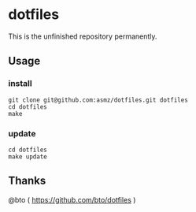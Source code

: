 # dotfiles

This is the unfinished repository permanently.

## Usage

### install

```
git clone git@github.com:asmz/dotfiles.git dotfiles
cd dotfiles
make
```

### update

```
cd dotfiles
make update
```

## Thanks

@bto ( https://github.com/bto/dotfiles )
